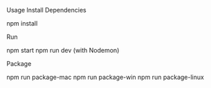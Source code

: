 Usage
Install Dependencies

npm install

Run

npm start
npm run dev (with Nodemon)

Package

npm run package-mac
npm run package-win
npm run package-linux
